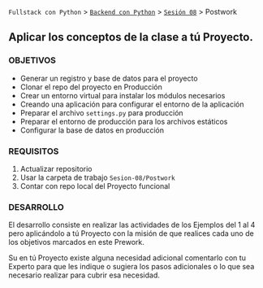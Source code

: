 `Fullstack con Python` > [`Backend con Python`](../../Readme.md) > [`Sesión 08`](../Readme.md) > Postwork
## Aplicar los conceptos de la clase a tú Proyecto.

### OBJETIVOS
- Generar un registro y base de datos para el proyecto
- Clonar el repo del proyecto en Producción
- Crear un entorno virtual para instalar los módulos necesarios
- Creando una aplicación para configurar el entorno de la aplicación
- Preparar el archivo `settings.py` para producción
- Preparar el entorno de producción para los archivos estáticos
- Configurar la base de datos en producción

### REQUISITOS
1. Actualizar repositorio
1. Usar la carpeta de trabajo `Sesion-08/Postwork`
1. Contar con repo local del Proyecto funcional

### DESARROLLO
El desarrollo consiste en realizar las actividades de los Ejemplos del 1 al 4 pero aplicándolo a tú Proyecto con la misión de que realices cada uno de los objetivos marcados en este Prework.

Su en tú Proyecto existe alguna necesidad adicional comentarlo con tu Experto para que les indique o sugiera los pasos adicionales o lo que sea necesario realizar para cubrir esa necesidad.
